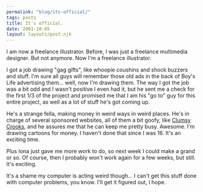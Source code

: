 ```yaml
---
permalink: "blog/its-official/"
tags: posts
title: It's official.
date: 2001-10-05
layout: layouts/post.njk
---
```


I am now a freelance illustrator. Before, I was just a freelance multimedia designer. But not anymore. Now I'm a freelance illustrator.

I got a job drawing "gag gifts", like whoopie coushins and shock buzzers and stuff. I'm sure all guys will remember those old ads in the back of Boy's Life advertising them... well, now I'm drawing them. The way I got the job was a bit odd and I wasn't positive I even had it, but he sent me a check for the first 1/3 of the project and promised me that I am his "go to" guy for this entire project, as well as a lot of stuff he's got coming up. 

He's a strange fella, making money in weird ways in weird places. He's in charge of several sponsored websites, all of them a bit goofy, like [Clumsy Crooks][1], and he assures me that he can keep me pretty busy. Awesome. I'm drawing cartoons for money. I haven't done that since I was 16. It's an exciting time.

Plus Iona just gave me more work to do, so next week I could make a grand or so. Of course, then I probably won't work again for a few weeks, but still. It's exciting.

It's a shame my computer is acting weird though... I can't get this stuff done with computer problems, you know. I'll get it figured out, I hope.

 [1]: http://www.clumsycrooks.com